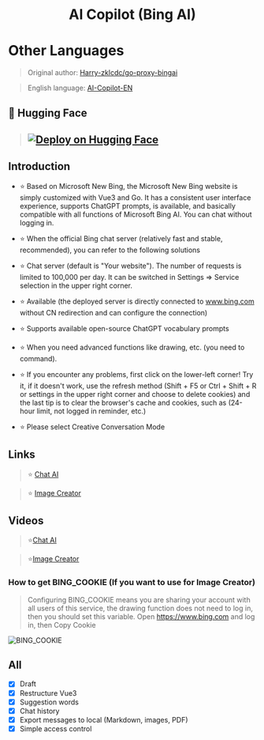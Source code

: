 <h1 align="center">AI Copilot (Bing AI)</h1>

# Other Languages
> Original author: [Harry-zklcdc/go-proxy-bingai](https://github.com/Harry-zklcdc/go-proxy-bingai)

> English language: [AI-Copilot-EN](https://github.com/chokiproai/AI-Copilot-EN)

## 🤗 Hugging Face
> ## [![Deploy on Hugging Face](https://huggingface.co/datasets/huggingface/badges/raw/main/deploy-on-spaces-md.svg)](https://huggingface.co/login?next=%2Fspaces%2Fngoctuanai%2Fgpt4%3Fduplicate%3Dtrue)

## Introduction
- ⭐ Based on Microsoft New Bing, the Microsoft New Bing website is simply customized with Vue3 and Go. It has a consistent user interface experience, supports ChatGPT prompts, is available, and basically compatible with all functions of Microsoft Bing AI. You can chat without logging in.

- ⭐ When the official Bing chat server (relatively fast and stable, recommended), you can refer to the following solutions

- ⭐ Chat server (default is "Your website"). The number of requests is limited to 100,000 per day. It can be switched in Settings => Service selection in the upper right corner.

- ⭐ Available (the deployed server is directly connected to www.bing.com without CN redirection and can configure the connection)

- ⭐ Supports available open-source ChatGPT vocabulary prompts

- ⭐ When you need advanced functions like drawing, etc. (you need to command).

- ⭐ If you encounter any problems, first click on the lower-left corner! Try it, if it doesn't work, use the refresh method (Shift + F5 or Ctrl + Shift + R or settings in the upper right corner and choose to delete cookies) and the last tip is to clear the browser's cache and cookies, such as (24-hour limit, not logged in reminder, etc.)

- ⭐ Please select Creative Conversation Mode

## Links 

>⭐ [Chat AI](https://ngoctuanai-copilot.hf.space)

>⭐ [Image Creator](https://ngoctuanai-copilot.hf.space/create)

## Videos

>⭐[Chat AI](https://onedrive.live.com/embed?resid=750758803F9E18F7%21169&authkey=!AGg5_c6ntyVBk0s)

>⭐[Image Creator](https://onedrive.live.com/embed?resid=750758803F9E18F7%21170&authkey=!AA6KYWKRIIZ2_Ug)

### How to get BING_COOKIE (If you want to use for Image Creator)

> Configuring BING_COOKIE means you are sharing your account with all users of this service, the drawing function does not need to log in, then you should set this variable. Open https://www.bing.com and log in, then Copy Cookie

![BING_COOKIE](https://github-production-user-asset-6210df.s3.amazonaws.com/128912789/301841623-ae5265a6-9e7c-4475-86ce-3e1faaa70f1c.png?X-Amz-Algorithm=AWS4-HMAC-SHA256&X-Amz-Credential=AKIAVCODYLSA53PQK4ZA%2F20240202%2Fus-east-1%2Fs3%2Faws4_request&X-Amz-Date=20240202T122303Z&X-Amz-Expires=300&X-Amz-Signature=3233573f779313e1e01eb31dce38f0a300c25a09433379cce4ad701c2f667de4&X-Amz-SignedHeaders=host&actor_id=128912789&key_id=0&repo_id=711082295)

## All

- [x] Draft
- [x] Restructure Vue3
- [x] Suggestion words
- [x] Chat history
- [x] Export messages to local (Markdown, images, PDF)
- [x] Simple access control